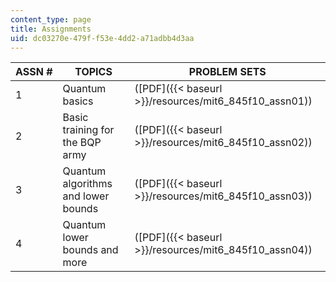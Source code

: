 ```yaml
---
content_type: page
title: Assignments
uid: dc03270e-479f-f53e-4dd2-a71adbb4d3aa
---
```


| ASSN # | TOPICS | PROBLEM SETS |
| --- | --- | --- |
| 1 | Quantum basics | ([PDF]({{< baseurl >}}/resources/mit6_845f10_assn01)) |
| 2 | Basic training for the BQP army | ([PDF]({{< baseurl >}}/resources/mit6_845f10_assn02)) |
| 3 | Quantum algorithms and lower bounds | ([PDF]({{< baseurl >}}/resources/mit6_845f10_assn03)) |
| 4 | Quantum lower bounds and more | ([PDF]({{< baseurl >}}/resources/mit6_845f10_assn04))